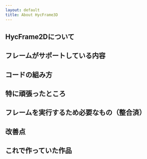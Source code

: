 ```yaml
---
layout: default
title: About HycFrame3D
---
```


## HycFrame2Dについて

## フレームがサポートしている内容

## コードの組み方

## 特に頑張ったところ

## フレームを実行するため必要なもの（整合済）

## 改善点

## これで作っていた作品